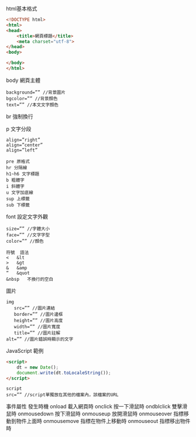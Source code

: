 html基本格式

```html
<!DOCTYPE html>
<html>
<head>
    <title>網頁標題</title>
    <meta charset="utf-8">
</head>
<body>

</body>
</html>
```

body 網頁主體
```
background=”” //背景圖片 
bgcolor=”” //背景顏色 
text=”” //本文文字顏色
```
br 強制換行

p 文字分段
```
align=”right” 
align=”center” 
align=”left” 
```
```
pre 原格式
hr 分隔線
h1~h6 文字標題
b 粗體字
i 斜體字
u 文字加底線
sup 上標籤
sub 下標籤
```

font 設定文字外觀
```
size=”” //字體大小 
face=”” //文字字型 
color=”” //顏色
```
```
符號	語法
<	&lt
>	&gt
&	&amp
“	&quot
&nbsp	不換行的空白
```
圖片
```
img
   src=”” //圖片連結 
   border=”” //圖片邊框 
   height=”” //圖片高度 
   width=”” //圖片寬度 
   title=”” //圖片註解 
alt=”” //圖片錯誤時顯示的文字
```


JavaScript
範例
```html
<script>
    dt = new Date();
    document.write(dt.toLocaleString());
</script>
```
```
script
src=”” //script單獨放在其他的檔案內，該檔案的URL
```
事件屬性	發生時機
onload	載入網頁時
onclick	按一下滑鼠時
ondblclick	雙擊滑鼠時
onmousedown	按下滑鼠時
onmouseup	放開滑鼠時
onmouseover	指標移動到物件上面時
onmousemove	指標在物件上移動時
onmouseout	指標移出物件時


